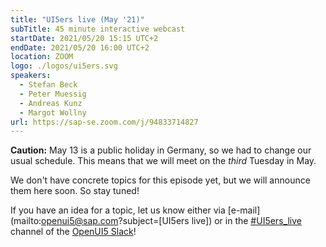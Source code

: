 ```yaml
---
title: "UI5ers live (May '21)"
subTitle: 45 minute interactive webcast
startDate: 2021/05/20 15:15 UTC+2
endDate: 2021/05/20 16:00 UTC+2
location: ZOOM
logo: ./logos/ui5ers.svg
speakers:
  - Stefan Beck
  - Peter Muessig
  - Andreas Kunz
  - Margot Wollny
url: https://sap-se.zoom.com/j/94833714827
---
```


**Caution:** May 13 is a public holiday in Germany, so we had to change our usual schedule. This means that we will meet on the *third* Tuesday in May.

We don't have concrete topics for this episode yet, but we will announce them here soon. So stay tuned!

If you have an idea for a topic, let us know either via [e-mail](mailto:openui5@sap.com?subject=[UI5ers live]) or in the [#UI5ers_live](https://openui5.slack.com/archives/C01CP60AAN7) channel of the [OpenUI5 Slack](https://ui5-slack-invite.cfapps.eu10.hana.ondemand.com/)!

